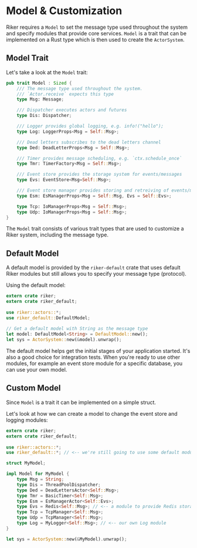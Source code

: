 # Model & Customization

Riker requires a `Model` to set the message type used throughout the system and specify modules that provide core services. `Model` is a trait that can be implemented on a Rust type which is then used to create the `ActorSystem`.

##  Model Trait
Let's take a look at the `Model` trait:

```rust
pub trait Model : Sized {
    /// The message type used throughout the system.
    /// `Actor.receive` expects this type
    type Msg: Message;

    /// Dispatcher executes actors and futures
    type Dis: Dispatcher;

    /// Logger provides global logging, e.g. info!("hello");
    type Log: LoggerProps<Msg = Self::Msg>;

    /// Dead letters subscribes to the dead letters channel
    type Ded: DeadLetterProps<Msg = Self::Msg>;

    /// Timer provides message scheduling, e.g. `ctx.schedule_once`
    type Tmr: TimerFactory<Msg = Self::Msg>;

    /// Event store provides the storage system for events/messages
    type Evs: EventStore<Msg=Self::Msg>;

    /// Event store manager provides storing and retreiving of events/messages 
    type Esm: EsManagerProps<Msg = Self::Msg, Evs = Self::Evs>;

    type Tcp: IoManagerProps<Msg = Self::Msg>;
    type Udp: IoManagerProps<Msg = Self::Msg>;
}
```

The `Model` trait consists of various trait types that are used to customize a Riker system, including the message type.

## Default Model

A default model is provided by the `riker-default` crate that uses default Riker modules but still allows you to specify your message type (protocol).

Using the default model:

```rust
extern crate riker;
extern crate riker_default;
 
use riker::actors::*;
use riker_default::DefaultModel;
 
// Get a default model with String as the message type
let model: DefaultModel<String> = DefaultModel::new();
let sys = ActorSystem::new(&model).unwrap();
```

The default model helps get the initial stages of your application started. It's also a good choice for integration tests. When you're ready to use other modules, for example an event store module for a specific database, you can use your own model.

## Custom Model

Since `Model` is a trait it can be implemented on a simple struct.

Let's look at how we can create a model to change the event store and logging modules:

```rust
extern crate riker;
extern crate riker_default;
 
use riker::actors::*;
use riker_default::*; // <-- we're still going to use some default modules

struct MyModel;

impl Model for MyModel {
    type Msg = String;
    type Dis = ThreadPoolDispatcher;
    type Ded = DeadLettersActor<Self::Msg>;
    type Tmr = BasicTimer<Self::Msg>;
    type Esm = EsManagerActor<Self::Evs>;
    type Evs = Redis<Self::Msg>; // <-- a module to provide Redis storage 
    type Tcp = TcpManager<Self::Msg>;
    type Udp = TcpManager<Self::Msg>;
    type Log = MyLogger<Self::Msg>; // <-- our own Log module
}

let sys = ActorSystem::new(&MyModel).unwrap();
```

